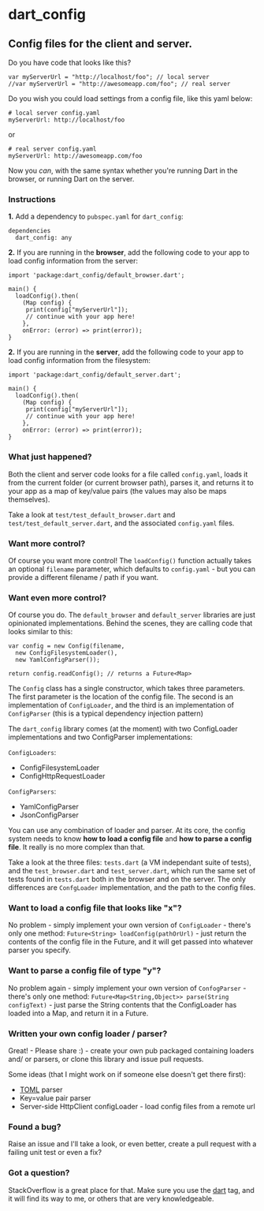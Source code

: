 dart_config
===========

## Config files for the client and server.

Do you have code that looks like this?

    var myServerUrl = "http://localhost/foo"; // local server
    //var myServerUrl = "http://awesomeapp.com/foo"; // real server
 

Do you wish you could load settings from a config file, like this yaml below:

    # local server config.yaml
    myServerUrl: http://localhost/foo
    
or 

    # real server config.yaml
    myServerUrl: http://awesomeapp.com/foo

Now you _can_, with the same syntax whether you're running Dart in the browser,
or running Dart on the server.

### Instructions

**1.** Add a dependency to `pubspec.yaml` for `dart_config`:

    dependencies
      dart_config: any
      
**2.** If you are running in the **browser**, add the following code to
  your app to load config information from the server:

    import 'package:dart_config/default_browser.dart';
    
    main() {
      loadConfig().then(
        (Map config) {
         print(config["myServerUrl"]);
         // continue with your app here!
        }, 
        onError: (error) => print(error));
    }
    
**2.** If you are running in the **server**, add the following code to your app to
load config information from the filesystem:
 
    import 'package:dart_config/default_server.dart';
    
    main() {
      loadConfig().then(
        (Map config) {
         print(config["myServerUrl"]);
         // continue with your app here!
        }, 
        onError: (error) => print(error));
    }
    
### What just happened?

Both the client and server code looks for a file called `config.yaml`, loads 
it from the current folder (or current browser path), parses it, and returns
it to your app as a map of key/value pairs (the values may also be maps 
themselves).

Take a look at `test/test_default_browser.dart` and 
`test/test_default_server.dart`, and the associated `config.yaml` files.

### Want more control?

Of course you want more control!  The `loadConfig()` function actually takes
an optional `filename` parameter, which defaults to `config.yaml` - but you
can provide a different filename / path if you want.

### Want even more control?

Of course you do.  The `default_browser` and `default_server` libraries are 
just opinionated implementations.  Behind the scenes, they are calling code that
looks similar to this:

    var config = new Config(filename,
      new ConfigFilesystemLoader(),
      new YamlConfigParser());
  
    return config.readConfig(); // returns a Future<Map>
    
The `Config` class has a single constructor, which takes three parameters.
The first parameter is the location of the config file.  The second is an
implementation of `ConfigLoader`, and the third is an implementation of 
`ConfigParser` (this is a typical dependency injection pattern)

The `dart_config` library comes (at the moment) with two ConfigLoader 
implementations and two ConfigParser implementations:
 
`ConfigLoaders`:
 
- ConfigFilesystemLoader
- ConfigHttpRequestLoader

`ConfigParsers`:

- YamlConfigParser
- JsonConfigParser

You can use any combination of loader and parser.  At its core, the config 
system needs to know **how to load a config file** and **how to parse a config
file**.  It really is no more complex than that.

Take a look at the three files: `tests.dart` (a VM independant suite of tests), 
and the `test_browser.dart` and `test_server.dart`, which run the same set of 
tests found in `tests.dart` both in the browser and on the server.  The only
differences are `ConfgLoader` implementation, and the path to the config files.

### Want to load a config file that looks like "x"?

No problem - simply implement your own version of `ConfigLoader` - there's only
one method: `Future<String> loadConfig(pathOrUrl)` - just return the contents
of the config file in the Future<String>, and it will get passed into whatever
parser you specify.

### Want to parse a config file of type "y"?

No problem again - simply implement your own version of `ConfogParser` - there's
only one method: `Future<Map<String,Object>> parse(String configText)` - just
parse the String contents that the ConfigLoader has loaded into a Map, and 
return it in a Future.

### Written your own config loader / parser?

Great! - Please share :) - create your own pub packaged containing loaders and/
or parsers, or clone this library and issue pull requests. 

Some ideas (that I might work on if someone else doesn't get there first):

- [TOML](https://github.com/mojombo/toml) parser
- Key=value pair parser
- Server-side HttpClient configLoader - load config files from a remote url 
  
  
### Found a bug?  

Raise an issue and I'll take a look, or even better, create a pull request with
a failing unit test or even a fix?

### Got a question?

StackOverflow is a great place for that.  Make sure you use the 
[dart](http://stackoverflow.com/questions/tagged/dart) tag, and it will find 
its way to me, or others that are very knowledgeable.